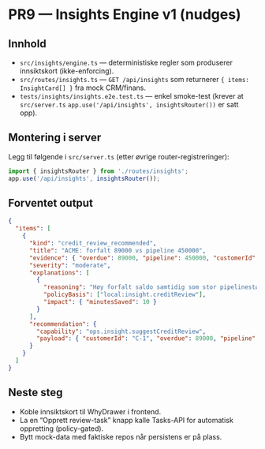 # PR9 — Insights Engine v1 (nudges)

## Innhold
- `src/insights/engine.ts` — deterministiske regler som produserer innsiktskort (ikke-enforcing).
- `src/routes/insights.ts` — `GET /api/insights` som returnerer `{ items: InsightCard[] }` fra mock CRM/finans.
- `tests/insights/insights.e2e.test.ts` — enkel smoke-test (krever at `src/server.ts` `app.use('/api/insights', insightsRouter())` er satt opp).

## Montering i server
Legg til følgende i `src/server.ts` (etter øvrige router-registreringer):

```ts
import { insightsRouter } from './routes/insights';
app.use('/api/insights', insightsRouter());
```

## Forventet output
```json
{
  "items": [
    {
      "kind": "credit_review_recommended",
      "title": "ACME: forfalt 89000 vs pipeline 450000",
      "evidence": { "overdue": 89000, "pipeline": 450000, "customerId": "C-1" },
      "severity": "moderate",
      "explanations": [
        {
          "reasoning": "Høy forfalt saldo samtidig som stor pipelinestørrelse – anbefaler kredittvurdering",
          "policyBasis": ["local:insight.creditReview"],
          "impact": { "minutesSaved": 10 }
        }
      ],
      "recommendation": {
        "capability": "ops.insight.suggestCreditReview",
        "payload": { "customerId": "C-1", "overdue": 89000, "pipeline": 450000 }
      }
    }
  ]
}
```

## Neste steg
- Koble innsiktskort til WhyDrawer i frontend.
- La en “Opprett review-task” knapp kalle Tasks-API for automatisk oppretting (policy-gated).
- Bytt mock-data med faktiske repos når persistens er på plass.

